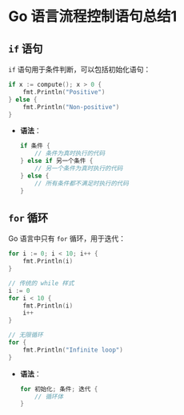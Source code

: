 
# Go 语言流程控制语句总结1

## `if` 语句

`if` 语句用于条件判断，可以包括初始化语句：

```go
if x := compute(); x > 0 {
    fmt.Println("Positive")
} else {
    fmt.Println("Non-positive")
}
```

- **语法**：
  ```go
  if 条件 {
      // 条件为真时执行的代码
  } else if 另一个条件 {
      // 另一个条件为真时执行的代码
  } else {
      // 所有条件都不满足时执行的代码
  }
  ```

## `for` 循环

Go 语言中只有 `for` 循环，用于迭代：

```go
for i := 0; i < 10; i++ {
    fmt.Println(i)
}

// 传统的 while 样式
i := 0
for i < 10 {
    fmt.Println(i)
    i++
}

// 无限循环
for {
    fmt.Println("Infinite loop")
}
```

- **语法**：
  ```go
  for 初始化; 条件; 迭代 {
      // 循环体
  }
  ```